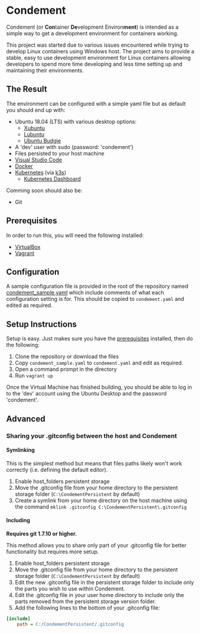 # Condement

Condement (or **Con**tainer **De**velopment Environ**ment**) is intended as a simple way to get a development environment for containers working.

This project was started due to various issues encountered while trying to develop Linux containers using Windows host. The project aims to provide a stable, easy to use development environment for Linux containers allowing developers to spend more time developing and less time setting up and maintaining their environments.

## The Result

The environment can be configured with a simple yaml file but as default you should end up with:

* Ubuntu 18.04 (LTS) with various desktop options:
  * [Xubuntu](https://xubuntu.org/)
  * [Lubuntu](http://lubuntu.me/)
  * [Ubuntu Budgie](https://ubuntubudgie.org/)
* A 'dev' user with sudo (password: 'condement')
* Files persisted to your host machine
* [Visual Studio Code](https://code.visualstudio.com/)
* [Docker](https://www.docker.com/)
* [Kubernetes](https://kubernetes.io/) (via [k3s](http://k3s.io))
  * [Kubernetes Dashboard](https://kubernetes.io/docs/tasks/access-application-cluster/web-ui-dashboard/)

Comming soon should also be:

* Git

## Prerequisites

In order to run this, you will need the following installed:

* [VirtualBox](https://www.virtualbox.org/)
* [Vagrant](https://www.vagrantup.com/)

## Configuration

A sample configuration file is provided in the root of the repository named [condement_sample.yaml](./condiment_sample.yaml) which include comments of what each configuration setting is for. This should be copied to `condement.yaml` and edited as required.

## Setup Instructions

Setup is easy. Just makes sure you have the [prerequisites](#prerequisites) installed, then do the following:

1. Clone the repository or download the files
2. Copy `condement_sample.yaml` to `condement.yaml` and edit as required.
3. Open a command prompt in the directory
4. Run `vagrant up`

Once the Virtual Machine has finished building, you should be able to log in to the 'dev' account using the Ubuntu Desktop and the password 'condement'.

## Advanced

### Sharing your .gitconfig between the host and Condement

#### Symlinking

This is the simplest method but means that files paths likely won't work correctly (i.e. defining the default editor).

1. Enable host_folders persistent storage
2. Move the .gitconfig file from your home directory to the persistent storage folder (`C:\CondementPersistent` by default)
3. Create a symlink from your home directory on the host machine using the command `mklink .gitconfig C:\CondementPersistent\.gitconfig`

#### Including

**Requires git 1.7.10 or higher.**

This method allows you to share only part of your .gitconfig file for better functionality but requires more setup.

1. Enable host_folders persistent storage
2. Move the .gitconfig file from your home directory to the persistent storage folder (`C:\CondementPersistent` by default)
3. Edit the new .gitconfig file in the persistent storage folder to include only the parts you wish to use within Condement.
4. Edit the .gitconfig file in your user home directory to include only the parts removed from the persistent storage version folder.
5. Add the following lines to the bottom of your .gitconfig file:

```ini
[include]
    path = C:/CondementPersistent/.gitconfig
```